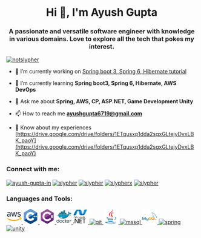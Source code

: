 <h1 align="center">Hi 👋, I'm Ayush Gupta</h1>
<h3 align="center">A passionate and versatile software engineer with knowledge in various domains. Love to explore all the tech that pokes my interest.</h3>

<p align="left"> <a href="https://github.com/ryo-ma/github-profile-trophy"><img src="https://github-profile-trophy.vercel.app/?username=notslypher" alt="notslypher" /></a> </p>

- 🔭 I’m currently working on [Spring boot 3, Spring 6, Hibernate tutorial](https://github.com/NotSlypher/spring-boot-dev/tree/master)

- 🌱 I’m currently learning **Spring boot3, Spring 6, Hibernate, AWS DevOps**

- 💬 Ask me about **Spring, AWS, CP, ASP.NET, Game Development Unity**

- 📫 How to reach me **ayushgupta6719@gmail.com**

- 📄 Know about my experiences [https://drive.google.com/drive/folders/1ETqusxp1dda2sgxGLtejyDvxLBK_paoY](https://drive.google.com/drive/folders/1ETqusxp1dda2sgxGLtejyDvxLBK_paoY)

<h3 align="left">Connect with me:</h3>
<p align="left">
<a href="https://linkedin.com/in/ayush-gupta-in" target="blank"><img align="center" src="https://raw.githubusercontent.com/rahuldkjain/github-profile-readme-generator/master/src/images/icons/Social/linked-in-alt.svg" alt="ayush-gupta-in" height="30" width="40" /></a>
<a href="https://www.codechef.com/users/slypher" target="blank"><img align="center" src="https://cdn.jsdelivr.net/npm/simple-icons@3.1.0/icons/codechef.svg" alt="slypher" height="30" width="40" /></a>
<a href="https://www.hackerrank.com/slypher" target="blank"><img align="center" src="https://raw.githubusercontent.com/rahuldkjain/github-profile-readme-generator/master/src/images/icons/Social/hackerrank.svg" alt="slypher" height="30" width="40" /></a>
<a href="https://codeforces.com/profile/slypherx" target="blank"><img align="center" src="https://raw.githubusercontent.com/rahuldkjain/github-profile-readme-generator/master/src/images/icons/Social/codeforces.svg" alt="slypherx" height="30" width="40" /></a>
<a href="https://www.leetcode.com/slypher" target="blank"><img align="center" src="https://raw.githubusercontent.com/rahuldkjain/github-profile-readme-generator/master/src/images/icons/Social/leet-code.svg" alt="slypher" height="30" width="40" /></a>
</p>

<h3 align="left">Languages and Tools:</h3>
<p align="left"> <a href="https://aws.amazon.com" target="_blank" rel="noreferrer"> <img src="https://raw.githubusercontent.com/devicons/devicon/master/icons/amazonwebservices/amazonwebservices-original-wordmark.svg" alt="aws" width="40" height="40"/> </a> <a href="https://www.w3schools.com/cpp/" target="_blank" rel="noreferrer"> <img src="https://raw.githubusercontent.com/devicons/devicon/master/icons/cplusplus/cplusplus-original.svg" alt="cplusplus" width="40" height="40"/> </a> <a href="https://www.w3schools.com/cs/" target="_blank" rel="noreferrer"> <img src="https://raw.githubusercontent.com/devicons/devicon/master/icons/csharp/csharp-original.svg" alt="csharp" width="40" height="40"/> </a> <a href="https://www.docker.com/" target="_blank" rel="noreferrer"> <img src="https://raw.githubusercontent.com/devicons/devicon/master/icons/docker/docker-original-wordmark.svg" alt="docker" width="40" height="40"/> </a> <a href="https://dotnet.microsoft.com/" target="_blank" rel="noreferrer"> <img src="https://raw.githubusercontent.com/devicons/devicon/master/icons/dot-net/dot-net-original-wordmark.svg" alt="dotnet" width="40" height="40"/> </a> <a href="https://git-scm.com/" target="_blank" rel="noreferrer"> <img src="https://www.vectorlogo.zone/logos/git-scm/git-scm-icon.svg" alt="git" width="40" height="40"/> </a> <a href="https://www.java.com" target="_blank" rel="noreferrer"> <img src="https://raw.githubusercontent.com/devicons/devicon/master/icons/java/java-original.svg" alt="java" width="40" height="40"/> </a> <a href="https://www.microsoft.com/en-us/sql-server" target="_blank" rel="noreferrer"> <img src="https://www.svgrepo.com/show/303229/microsoft-sql-server-logo.svg" alt="mssql" width="40" height="40"/> </a> <a href="https://www.mysql.com/" target="_blank" rel="noreferrer"> <img src="https://raw.githubusercontent.com/devicons/devicon/master/icons/mysql/mysql-original-wordmark.svg" alt="mysql" width="40" height="40"/> </a> <a href="https://spring.io/" target="_blank" rel="noreferrer"> <img src="https://www.vectorlogo.zone/logos/springio/springio-icon.svg" alt="spring" width="40" height="40"/> </a> <a href="https://unity.com/" target="_blank" rel="noreferrer"> <img src="https://www.vectorlogo.zone/logos/unity3d/unity3d-icon.svg" alt="unity" width="40" height="40"/> </a> </p>
